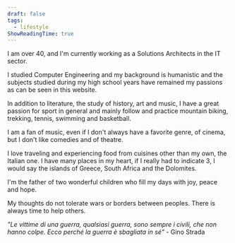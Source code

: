 ```yaml
---
draft: false
tags:
  - lifestyle
ShowReadingTime: true
---
```


I am over 40, and I'm currently working as a Solutions Architects in the IT sector.

I studied Computer Engineering and my background is humanistic and the subjects studied during my high school years have remained my passions as can be seen in this website.

In addition to literature, the study of history, art and music, I have a great passion for sport in general and mainly follow and practice mountain biking, trekking, tennis, swimming and basketball.

I am a fan of music, even if I don't always have a favorite genre, of cinema, but I don't like comedies and of theatre.

I love traveling and experiencing food from cuisines other than my own, the Italian one. I have many places in my heart, if I really had to indicate 3, I would say the islands of Greece, South Africa and the Dolomites.

I'm the father of two wonderful children who fill my days with joy, peace and hope.

My thoughts do not tolerate wars or borders between peoples. There is always time to help others.

_"Le vittime di una guerra, qualsiasi guerra, sono sempre i civili, che non hanno colpe. Ecco perché la guerra è sbagliata in sé"_ - Gino Strada